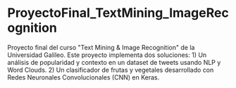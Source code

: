 # ProyectoFinal_TextMining_ImageRecognition
Proyecto final del curso "Text Mining &amp; Image Recognition" de la Universidad Galileo. Este proyecto implementa dos soluciones: 1) Un análisis de popularidad y contexto en un dataset de tweets usando NLP y Word Clouds. 2) Un clasificador de frutas y vegetales desarrollado con Redes Neuronales Convolucionales (CNN) en Keras.
